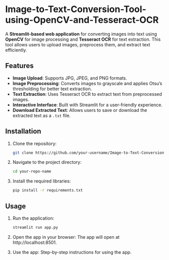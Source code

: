 # Image-to-Text-Conversion-Tool-using-OpenCV-and-Tesseract-OCR

A **Streamlit-based web application** for converting images into text using **OpenCV** for image processing and **Tesseract OCR** for text extraction. This tool allows users to upload images, preprocess them, and extract text efficiently.

## Features
- **Image Upload**: Supports JPG, JPEG, and PNG formats.
- **Image Preprocessing**: Converts images to grayscale and applies Otsu’s thresholding for better text extraction.
- **Text Extraction**: Uses Tesseract OCR to extract text from preprocessed images.
- **Interactive Interface**: Built with Streamlit for a user-friendly experience.
- **Download Extracted Text**: Allows users to save or download the extracted text as a `.txt` file.

## Installation
1. Clone the repository:
   ```bash
   git clone https://github.com/your-username/Image-to-Text-Conversion-Tool.git

2. Navigate to the project directory:
   ```bash
   cd your-repo-name
   
3. Install the required libraries:
   ```bash
   pip install -r requirements.txt

## Usage
1. Run the application:
   ```bash
   streamlit run app.py
2. Open the app in your browser:
   The app will open at http://localhost:8501.

3. Use the app:
   Step-by-step instructions for using the app.

